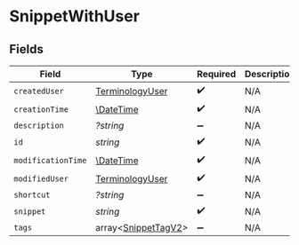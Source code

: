 # SnippetWithUser


## Fields

| Field                                                         | Type                                                          | Required                                                      | Description                                                   |
| ------------------------------------------------------------- | ------------------------------------------------------------- | ------------------------------------------------------------- | ------------------------------------------------------------- |
| `createdUser`                                                 | [TerminologyUser](../../models/shared/TerminologyUser.md)     | :heavy_check_mark:                                            | N/A                                                           |
| `creationTime`                                                | [\DateTime](https://www.php.net/manual/en/class.datetime.php) | :heavy_check_mark:                                            | N/A                                                           |
| `description`                                                 | *?string*                                                     | :heavy_minus_sign:                                            | N/A                                                           |
| `id`                                                          | *string*                                                      | :heavy_check_mark:                                            | N/A                                                           |
| `modificationTime`                                            | [\DateTime](https://www.php.net/manual/en/class.datetime.php) | :heavy_check_mark:                                            | N/A                                                           |
| `modifiedUser`                                                | [TerminologyUser](../../models/shared/TerminologyUser.md)     | :heavy_check_mark:                                            | N/A                                                           |
| `shortcut`                                                    | *?string*                                                     | :heavy_minus_sign:                                            | N/A                                                           |
| `snippet`                                                     | *string*                                                      | :heavy_check_mark:                                            | N/A                                                           |
| `tags`                                                        | array<[SnippetTagV2](../../models/shared/SnippetTagV2.md)>    | :heavy_minus_sign:                                            | N/A                                                           |